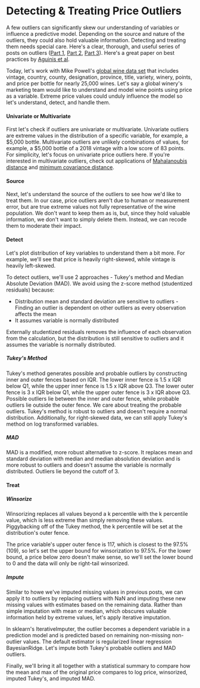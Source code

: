 # Detecting & Treating Price Outliers

A few outliers can significantly skew our understanding of variables or influence a predictive model. Depending on the source and nature of the outliers, they could also hold valuable information. Detecting and treating them needs special care. Here's a clear, thorough, and useful series of posts on outliers ([Part 1](https://towardsdatascience.com/detecting-and-treating-outliers-in-python-part-1-4ece5098b755), [Part 2](https://towardsdatascience.com/detecting-and-treating-outliers-in-python-part-2-3a3319ec2c33), [Part 3](https://towardsdatascience.com/detecting-and-treating-outliers-in-python-part-3-dcb54abaf7b0)). Here's a great paper on best practices by [Aguinis et al](http://www.hermanaguinis.com/ORMoutliers.pdf). 

Today, let's work with Mike Powell's [global wine data set](https://data.world/markpowell/global-wine-points) that includes vintage, country, county, designation, province, title, variety, winery, points, and price per bottle for nearly 25,000 wines. Let's say a global winery's marketing team would like to understand and model wine points using price as a variable. Extreme price values could unduly influence the model so let's understand, detect, and handle them. 

#### **Univariate or Multivariate**

First let's check if outliers are univariate or multivariate. Univariate outliers are extreme values in the distribution of a specific variable, for example, a \$5,000 bottle. Multivariate outliers are unlikely combinations of values, for example, a \$5,000 bottle of a 2018 vintage with a low score of 83 points. For simplicity, let's focus on univariate price outliers here. If you're interested in multivariate outliers, check out applications of [Mahalanoubis distance](https://www.machinelearningplus.com/statistics/mahalanobis-distance/) and [minimum covariance distance](https://towardsdatascience.com/detecting-and-treating-outliers-in-python-part-2-3a3319ec2c33). 

#### **Source**

Next, let's understand the source of the outliers to see how we'd like to treat them. In our case, price outliers aren't due to human or measurement error, but are true extreme values not fully representative of the wine population. We don't want to keep them as is, but, since they hold valuable information, we don't want to simply delete them. Instead, we can recode them to moderate their impact. 

#### **Detect**

Let's plot distribution of key variables to understand them a bit more. For example, we'll see that price is heavily right-skewed, while vintage is heavily left-skewed. 

To detect outliers, we'll use 2 approaches - Tukey's method and Median Absolute Deviation (MAD). We avoid using the z-score method (studentized residuals) because:

- Distribution mean and standard deviation are sensitive to outliers  - Finding an outlier is dependent on other outliers as every observation affects the mean
- It assumes variable is normally distributed 

Externally studentized residuals removes the influence of each observation from the calculation, but the distribution is still sensitive to outliers and it assumes the variable is normally distributed. 


##### **Tukey's Method**

Tukey's method generates possible and probable outliers by constructing inner and outer fences based on IQR. The lower inner fence is 1.5 x IQR below Q1, while the upper inner fence is 1.5 x IQR above Q3. The lower outer fence is 3 x IQR below Q1, while the upper outer fence is 3 x IQR above Q3. Possible outliers lie between the inner and outer fence, while probable outliers lie outside the outer fence. We care about treating the probable outliers. Tukey's method is robust to outliers and doesn't require a normal distribution. Additionally, for right-skewed data, we can still apply Tukey's method on log transformed variables. 

##### **MAD**

MAD is a modified, more robust alternative to z-score. It replaces mean and standard deviation with median and median absolution deviation and is more robust to outliers and doesn't assume the variable is normally distributed. Outliers lie beyond the cutoff of 3. 

#### **Treat**

##### **Winsorize**

Winsorizing replaces all values beyond a k percentile with the k percentile value, which is less extreme than simply removing these values. Piggybacking off of the Tukey method, the k percentile will be set at the distribution's outer fence. 

The price variable's upper outer fence is 117, which is closest to the 97.5% (109), so let's set the upper bound for winsorization to 97.5%. For the lower bound, a price below zero doesn't make sense, so we'll set the lower bound to 0 and the data will only be right-tail winsorized.  


##### **Impute**

Similar to howe we've imputed missing values in previous posts, we can apply it to outliers by replacing outliers with NaN and imputing these new missing values with estimates based on the remaining data. Rather than simple imputation with mean or median, which obscures valuable information held by extreme values, let's apply iterative imputation. 

In sklearn's IterativeImputer, the outlier becomes a dependent variable in a prediction model and is predicted based on remaining non-missing non-outlier values. The default estimator is regularized linear regression BayesianRidge. Let's impute both Tukey's probable outliers and MAD outliers. 

Finally, we'll bring it all together with a statistical summary to compare how the mean and max of the original price compares to log price, winsorized, imputed Tukey's, and imputed MAD. 


